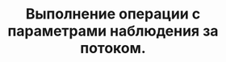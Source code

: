 ---
title: Выполнение операции с параметрами наблюдения за потоком.
api:
  file: Unreleased.json
  operationId: post_work
hidden: false
---